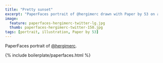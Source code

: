 ```yaml
---
title: "Pretty sunset"
excerpt: "PaperFaces portrait of @hergimerc drawn with Paper by 53 on an iPad."
image: 
  feature: paperfaces-hergimerc-twitter-lg.jpg
  thumb: paperfaces-hergimerc-twitter-150.jpg
tags: [portrait, illustration, Paper by 53]
---
```


PaperFaces portrait of [@hergimerc](http://twitter.com/hergimerc).

{% include boilerplate/paperfaces.html %}